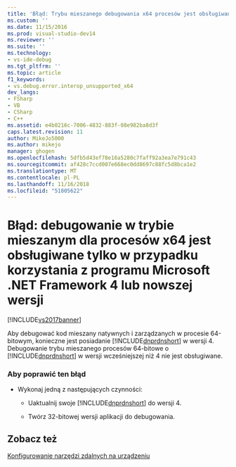 ```yaml
---
title: 'Błąd: Trybu mieszanego debugowania x64 procesów jest obsługiwana tylko w przypadku korzystania z programu Microsoft .NET Framework 4 lub nowszego | Dokumentacja firmy Microsoft'
ms.custom: ''
ms.date: 11/15/2016
ms.prod: visual-studio-dev14
ms.reviewer: ''
ms.suite: ''
ms.technology:
- vs-ide-debug
ms.tgt_pltfrm: ''
ms.topic: article
f1_keywords:
- vs.debug.error.interop_unsupported_x64
dev_langs:
- FSharp
- VB
- CSharp
- C++
ms.assetid: e4b0216c-7006-4832-883f-08e982ba8d3f
caps.latest.revision: 11
author: MikeJo5000
ms.author: mikejo
manager: ghogen
ms.openlocfilehash: 5dfb5d43ef78e16a5280c7faff92a3ea7e791c43
ms.sourcegitcommit: af428c7ccd007e668ec0dd8697c88fc5d8bca1e2
ms.translationtype: MT
ms.contentlocale: pl-PL
ms.lasthandoff: 11/16/2018
ms.locfileid: "51805622"
---
```

# <a name="error-mixed-mode-debugging-for-x64-processes-is-supported-only-when-using-microsoft-net-framework-4-or-greater"></a>Błąd: debugowanie w trybie mieszanym dla procesów x64 jest obsługiwane tylko w przypadku korzystania z programu Microsoft .NET Framework 4 lub nowszej wersji
[!INCLUDE[vs2017banner](../includes/vs2017banner.md)]

Aby debugować kod mieszany natywnych i zarządzanych w procesie 64-bitowym, konieczne jest posiadanie [!INCLUDE[dnprdnshort](../includes/dnprdnshort-md.md)] w wersji 4. Debugowanie trybu mieszanego procesów 64-bitowe o [!INCLUDE[dnprdnshort](../includes/dnprdnshort-md.md)] w wersji wcześniejszej niż 4 nie jest obsługiwane.  
  
### <a name="to-correct-this-error"></a>Aby poprawić ten błąd  
  
-   Wykonaj jedną z następujących czynności:  
  
    -   Uaktualnij swoje [!INCLUDE[dnprdnshort](../includes/dnprdnshort-md.md)] do wersji 4.  
  
    -   Twórz 32-bitowej wersji aplikacji do debugowania.  
  
## <a name="see-also"></a>Zobacz też  
 [Konfigurowanie narzędzi zdalnych na urządzeniu](http://msdn.microsoft.com/library/90f45630-0d26-4698-8c1f-63f85a12db9c)




